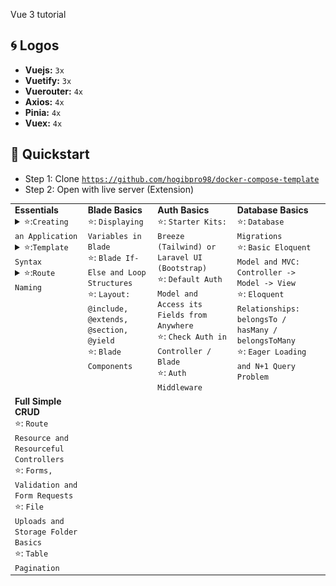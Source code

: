 Vue 3 tutorial

## 🌀 Logos
- **Vuejs:** <code>3x</code><br/>
- **Vuetify:** <code>3x</code><br/>
- **Vuerouter:** <code>4x</code><br/>
- **Axios:** <code>4x</code><br/>
- **Pinia:** <code>4x</code><br/>
- **Vuex:** <code>4x</code><br/>

## 🚀 Quickstart
- Step 1: Clone <code>https://github.com/hogibpro98/docker-compose-template</code> 
- Step 2: Open with live server (Extension)

<table>
 <tr valign="top" style="vertical-align:top">
  <td>
   <strong>	Essentials</strong><br/>
<details>
    <summary>⭐:<code>Creating an Application</code></summary>
</details>

<details>
    <summary>⭐:<code>Template Syntax</code></summary>

1. Text Interpolation
```
<span>Message: {{ msg }}</span>
```
2. Raw HTML <strong style="color:red">Not use</strong> 
```
Security Warning
Dynamically rendering arbitrary HTML on your website can be very dangerous because it can easily lead to XSS vulnerabilities. Only use v-html on trusted content and never on user-provided content.
```
3. Boolean Attributes https://html.spec.whatwg.org/multipage/common-microsyntaxes.html#boolean-attributes
4. Dynamically Binding Multiple Attributes
```
data() {
  return {
    objectOfAttrs: {
      id: 'container',
      class: 'wrapper'
    }
  }
}
--------------------------------------
<div v-bind="objectOfAttrs"></div>
```
5. Calling Functions ???
6. Arguments
```
<a v-bind:href="url"> ... </a>

<!-- shorthand -->
<a :href="url"> ... </a>
--------------------------------------
<a v-on:click="doSomething"> ... </a>

<!-- shorthand -->
<a @click="doSomething"> ... </a>
```
```
<template>
  <a :[attributeName]="url">Click here</a>
</template>

<script>
export default {
  data() {
    return {
      attributeName: 'href',
      url: 'https://example.com'
    }
  }
}
</script>
```
```
<template>
  <input v-on:[eventName]="handleFocus"> <!-- or shorthand: @:[eventName]="handleFocus" -->
</template>

<script>
export default {
  data() {
    return {
      eventName: 'focus'
    }
  },
  methods: {
    handleFocus() {
      console.log('Input focused');
    }
  }
}
</script>
```
7. Modifiers
![alt text](./src/doc/Modifiers.png)
</details>

<details>
    <summary>⭐:<code>Route Naming</code></summary>

    1. What: cách đặt tên cho các đường dẫn
    2. Where: <code>web.php</code> | <code>api.php</code>
    3. How to: use method <code>name</code> Ex: Route::get('/home', [HomeController::class, 'index'])->name('home');
    4. Why: ngắn gọn, rễ nhớ, thuận tiện sử dụng
    5. When: Khi bạn biết rằng đường dẫn này sẽ được sử dụng ở nhiều nơi

</details>

  </td>
  <td>
   <strong>Blade Basics</strong><br/>
   ⭐: <code>Displaying Variables in Blade</code><br/>
   ⭐: <code>Blade If-Else and Loop Structures</code><br/>
   ⭐: <code>Layout: @include, @extends, @section, @yield</code><br/>
   ⭐: <code>Blade Components</code><br/>
  </td>
  <td>
   <strong>Auth Basics</strong><br/>
   ⭐: <code>Starter Kits: Breeze (Tailwind) or Laravel UI (Bootstrap)</code><br/>
   ⭐: <code>Default Auth Model and Access its Fields from Anywhere</code><br/>
   ⭐: <code>Check Auth in Controller / Blade</code><br/>
   ⭐: <code>Auth Middleware</code><br/>
  </td>
  <td>
   <strong>Database Basics</strong><br/>
   ⭐: <code>Database Migrations</code><br/>
   ⭐: <code>Basic Eloquent Model and MVC: Controller -> Model -> View</code><br/>
   ⭐: <code>Eloquent Relationships: belongsTo / hasMany / belongsToMany</code><br/>
   ⭐: <code>Eager Loading and N+1 Query Problem</code><br/>
  </td>
 </tr>
 <tr valign="top" style="vertical-align:top">
  <td>
   <strong>Full Simple CRUD</strong><br/>
   ⭐: <code>Route Resource and Resourceful Controllers</code><br/>
   ⭐: <code>Forms, Validation and Form Requests</code><br/>
   ⭐: <code>File Uploads and Storage Folder Basics</code><br/>
   ⭐: <code>Table Pagination</code><br/>
  </td>
 </tr>
</table>